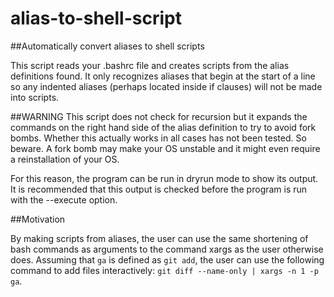 # alias-to-shell-script
##Automatically convert aliases to shell scripts

This script reads your .bashrc file and creates scripts from the alias definitions found. It only recognizes aliases that begin at the start of a line so any indented aliases (perhaps located inside if clauses) will not be made into scripts.

##WARNING
This script does not check for recursion but it expands the commands on the right hand side of the alias definition to try to avoid fork bombs. Whether this actually works in all cases has not been tested. So beware. A fork bomb may make your OS unstable and it might even require a reinstallation of your OS.

For this reason, the program can be run in dryrun mode to show its output. It is recommended that this output is checked before the program is run with the --execute option.

##Motivation

By making scripts from aliases, the user can use the same shortening of bash commands as arguments to the command xargs as the user otherwise does. Assuming that `ga` is defined as `git add`, the user can use the following command to add files interactively: `git diff --name-only | xargs -n 1 -p ga`.